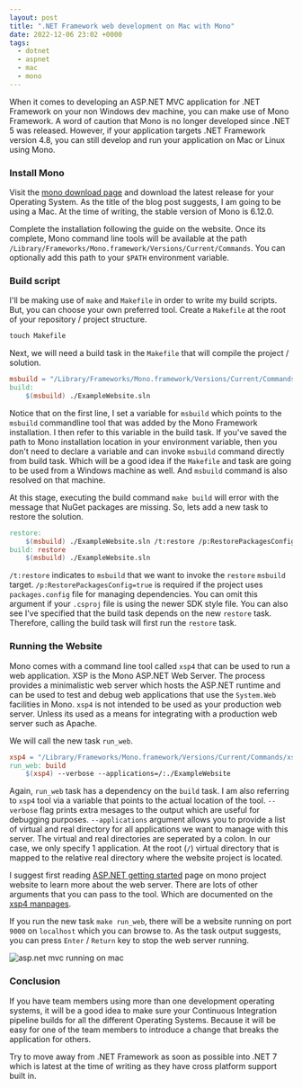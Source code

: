 ```yaml
---
layout: post
title: ".NET Framework web development on Mac with Mono"
date: 2022-12-06 23:02 +0000
tags:
  - dotnet
  - aspnet
  - mac
  - mono
---
```


When it comes to developing an ASP.NET MVC application for .NET Framework
on your non Windows dev machine, you can make use of Mono Framework. A word of
caution that Mono is no longer developed since .NET 5 was released. However, if
your application targets .NET Framework version 4.8, you can still develop and
run your application on Mac or Linux using Mono.

### Install Mono

Visit the [mono download page][] and download the latest release for your
Operating System. As the title of the blog post suggests, I am going to be using
a Mac. At the time of writing, the stable version of Mono is 6.12.0.

Complete the installation following the guide on the website. Once its complete,
Mono command line tools will be available at the path
`/Library/Frameworks/Mono.framework/Versions/Current/Commands`. You can
optionally add this path to your `$PATH` environment variable.

### Build script

I'll be making use of `make` and `Makefile` in order to write my build scripts.
But, you can choose your own preferred tool. Create a `Makefile` at the root of
your repository / project structure.

```cmd
touch Makefile
```

Next, we will need a build task in the `Makefile` that will compile the project
/ solution.

```Makefile
msbuild = "/Library/Frameworks/Mono.framework/Versions/Current/Commands/msbuild"
build:
    $(msbuild) ./ExampleWebsite.sln
```

Notice that on the first line, I set a variable for `msbuild` which points to
the `msbuild` commandline tool that was added by the Mono Framework
installation. I then refer to this variable in the build task. If you've saved
the path to Mono installation location in your environment variable, then you
don't need to declare a variable and can invoke `msbuild` command directly from
build task. Which will be a good idea if the `Makefile` and task are going to be
used from a Windows machine as well. And `msbuild` command is also resolved
on that machine.

At this stage, executing the build command `make build` will error with the
message that NuGet packages are missing. So, lets add a new task to restore the
solution.

```Makefile
restore:
    $(msbuild) ./ExampleWebsite.sln /t:restore /p:RestorePackagesConfig=true
build: restore
    $(msbuild) ./ExampleWebsite.sln
```

`/t:restore` indicates to `msbuild` that we want to invoke the `restore`
`msbuild` target. `/p:RestorePackagesConfig=true` is required if the project uses
`packages.config` file for managing dependencies. You can omit this argument if
your `.csproj` file is using the newer SDK style file. You can also see I've
specified that the build task depends on the new `restore` task. Therefore,
calling the build task will first run the `restore` task.

### Running the Website

Mono comes with a command line tool called `xsp4` that can be used to run a web
application. XSP is the Mono ASP.NET Web Server. The process provides a
minimalistic web server which hosts the ASP.NET runtime and can be used to test
and debug web applications that use the `System.Web` facilities in Mono. `xsp4`
is not intended to be used as your production web server. Unless its used as a
means for integrating with a production web server such as Apache.

We will call the new task `run_web`.

```Makefile
xsp4 = "/Library/Frameworks/Mono.framework/Versions/Current/Commands/xsp4"
run_web: build
    $(xsp4) --verbose --applications=/:./ExampleWebsite
```

Again, `run_web` task has a dependency on the `build` task. I am also referring
to `xsp4` tool via a variable that points to the actual location of the tool.
`--verbose` flag prints extra mesages to the output which are useful for
debugging purposes. `--applications` argument allows you to provide a list of
virtual and real directory for all applications we want to manage with this
server. The virtual and real directories are seperated by a colon. In our case,
we only specify 1 application. At the root (`/`) virtual directory that is
mapped to the relative real directory where the website project is located.

I suggest first reading [ASP.NET getting started][] page on mono project website to
learn more about the web server. There are lots of other arguments that you can
pass to the tool. Which are documented on the [xsp4 manpages][].

If you run the new task `make run_web`, there will be a website running on port
`9000` on `localhost` which you can browse to. As the task output suggests, you
can press `Enter` / `Return` key to stop the web server running.

![asp.net mvc running on mac](https://res.cloudinary.com/chekkan/image/upload/v1670366395/Screenshot_2022-12-06_at_22.39.25_hqfik7.png)

### Conclusion

If you have team members using more than one development operating systems, it
will be a good idea to make sure your Continuous Integration pipeline builds for
all the different Operating Systems. Because it will be easy for one of the team
members to introduce a change that breaks the application for others.

Try to move away from .NET Framework as soon as possible into .NET 7 which is
latest at the time of writing as they have cross platform support built in.

[mono download page]: https://www.mono-project.com/download/stable/
[asp.net getting started]: https://www.mono-project.com/docs/web/aspnet/
[xsp4 manpages]: https://manpages.ubuntu.com/manpages/bionic/man1/xsp.1.html
